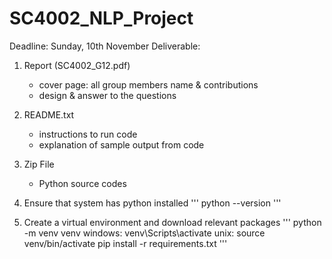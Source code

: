 # SC4002_NLP_Project
Deadline: Sunday, 10th November
Deliverable:
1. Report (SC4002_G12.pdf)
   - cover page: all group members name & contributions
   - design & answer to the questions
2. README.txt
   - instructions to run code
   - explanation of sample output from code
3. Zip File
   - Python source codes

1. Ensure that system has python installed
'''
python --version
'''
2. Create a virtual environment and download relevant packages
'''
python -m venv venv
windows:
   venv\Scripts\activate 
unix: 
   source venv/bin/activate
pip install -r requirements.txt
'''
